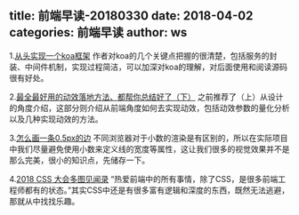 title: 前端早读-20180330
date: 2018-04-02
categories: 前端早读
author: ws
---

1.[从头实现一个koa框架](https://zhuanlan.zhihu.com/p/35040744)
作者对koa的几个关键点把握的很清楚，包括服务的封装、中间件机制，实现过程简洁，可以加深对koa的理解，对后面使用和阅读源码很有好处。

2.[最全最好用的动效落地方法、都帮你总结好了（下）](https://zhuanlan.zhihu.com/p/34815524)
之前推荐了（上）从设计的角度介绍，这部分则介绍从前端角度如何去实现动效，包括动效参数的量化分析以及几种实现动效的方法。

3.[怎么画一条0.5px的边](https://juejin.im/post/5ab65f40f265da2384408a95)
不同浏览器对于小数的渲染是有区别的，所以在实际项目中我们尽量避免使用小数来定义线的宽度等属性，这让我们很多的视觉效果并不是那么完美，很小的知识点，先储存一下。

4.[2018 CSS 大会多图见闻录](https://juejin.im/post/5ac033e951882555712c7e16)
“热爱前端中的所有事情，除了CSS，是很多前端工程师都有的状态。”其实CSS中还是有很多富有逻辑和深度的东西，既然无法逃避，那就从中找找乐趣。